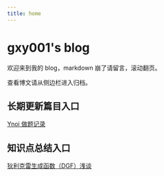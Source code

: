 ```yaml
---
title: home
---
```


# gxy001's blog

欢迎来到我的 blog，markdown 崩了请留言，滚动翻页。

<!-- .slide vertical=true -->

查看博文请从侧边栏进入归档。 

<!-- .slide -->

## 长期更新篇目入口

<!-- .slide vertical=true -->

[Ynoi 做题记录](https://missingroom.github.io//_posts/2021-02-01-Ynoi做题记录)

<!-- .slide -->

## 知识点总结入口

<!-- .slide vertical=true -->

[狄利克雷生成函数（$\text{DGF}$）浅谈](https://missingroom.github.io/_posts/2021-02-01-DGF学习笔记/)

